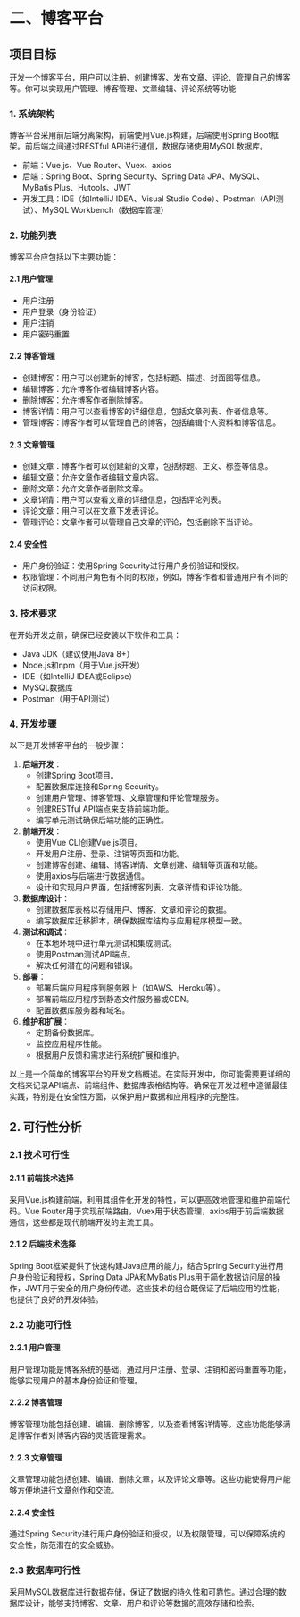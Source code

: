 # 二、博客平台

## 项目目标

开发一个博客平台，用户可以注册、创建博客、发布文章、评论、管理自己的博客等。你可以实现用户管理、博客管理、文章编辑、评论系统等功能

### 1. 系统架构

博客平台采用前后端分离架构，前端使用Vue.js构建，后端使用Spring Boot框架。前后端之间通过RESTful API进行通信，数据存储使用MySQL数据库。

- 前端：Vue.js、Vue Router、Vuex、axios
- 后端：Spring Boot、Spring Security、Spring Data JPA、MySQL、MyBatis Plus、Hutools、JWT
- 开发工具：IDE（如IntelliJ IDEA、Visual Studio Code）、Postman（API测试）、MySQL Workbench（数据库管理）

### 2. 功能列表

博客平台应包括以下主要功能：

#### 2.1 用户管理

- 用户注册
- 用户登录（身份验证）
- 用户注销
- 用户密码重置

#### 2.2 博客管理

- 创建博客：用户可以创建新的博客，包括标题、描述、封面图等信息。
- 编辑博客：允许博客作者编辑博客内容。
- 删除博客：允许博客作者删除博客。
- 博客详情：用户可以查看博客的详细信息，包括文章列表、作者信息等。
- 管理博客：博客作者可以管理自己的博客，包括编辑个人资料和博客信息。

#### 2.3 文章管理

- 创建文章：博客作者可以创建新的文章，包括标题、正文、标签等信息。
- 编辑文章：允许文章作者编辑文章内容。
- 删除文章：允许文章作者删除文章。
- 文章详情：用户可以查看文章的详细信息，包括评论列表。
- 评论文章：用户可以在文章下发表评论。
- 管理评论：文章作者可以管理自己文章的评论，包括删除不当评论。

#### 2.4 安全性

- 用户身份验证：使用Spring Security进行用户身份验证和授权。
- 权限管理：不同用户角色有不同的权限，例如，博客作者和普通用户有不同的访问权限。

### 3. 技术要求

在开始开发之前，确保已经安装以下软件和工具：

- Java JDK（建议使用Java 8+）
- Node.js和npm（用于Vue.js开发）
- IDE（如IntelliJ IDEA或Eclipse）
- MySQL数据库
- Postman（用于API测试）

### 4. 开发步骤

以下是开发博客平台的一般步骤：

1. **后端开发**：
   - 创建Spring Boot项目。
   - 配置数据库连接和Spring Security。
   - 创建用户管理、博客管理、文章管理和评论管理服务。
   - 创建RESTful API端点来支持前端功能。
   - 编写单元测试确保后端功能的正确性。
2. **前端开发**：
   - 使用Vue CLI创建Vue.js项目。
   - 开发用户注册、登录、注销等页面和功能。
   - 创建博客创建、编辑、博客详情、文章创建、编辑等页面和功能。
   - 使用axios与后端进行数据通信。
   - 设计和实现用户界面，包括博客列表、文章详情和评论功能。
3. **数据库设计**：
   - 创建数据库表格以存储用户、博客、文章和评论的数据。
   - 编写数据库迁移脚本，确保数据库结构与应用程序模型一致。
4. **测试和调试**：
   - 在本地环境中进行单元测试和集成测试。
   - 使用Postman测试API端点。
   - 解决任何潜在的问题和错误。
5. **部署**：
   - 部署后端应用程序到服务器上（如AWS、Heroku等）。
   - 部署前端应用程序到静态文件服务器或CDN。
   - 配置数据库服务器和域名。
6. **维护和扩展**：
   - 定期备份数据库。
   - 监控应用程序性能。
   - 根据用户反馈和需求进行系统扩展和维护。

以上是一个简单的博客平台的开发文档概述。在实际开发中，你可能需要更详细的文档来记录API端点、前端组件、数据库表格结构等。确保在开发过程中遵循最佳实践，特别是在安全性方面，以保护用户数据和应用程序的完整性。







## 2. 可行性分析

### 2.1 技术可行性

#### 2.1.1 前端技术选择

采用Vue.js构建前端，利用其组件化开发的特性，可以更高效地管理和维护前端代码。Vue Router用于实现前端路由，Vuex用于状态管理，axios用于前后端数据通信，这些都是现代前端开发的主流工具。

#### 2.1.2 后端技术选择             

Spring Boot框架提供了快速构建Java应用的能力，结合Spring Security进行用户身份验证和授权，Spring Data JPA和MyBatis Plus用于简化数据访问层的操作，JWT用于安全的用户身份传递。这些技术的组合既保证了后端应用的性能，也提供了良好的开发体验。

### 2.2 功能可行性

#### 2.2.1 用户管理

用户管理功能是博客系统的基础，通过用户注册、登录、注销和密码重置等功能，能够实现用户的基本身份验证和管理。

#### 2.2.2 博客管理

博客管理功能包括创建、编辑、删除博客，以及查看博客详情等。这些功能能够满足博客作者对博客内容的灵活管理需求。

#### 2.2.3 文章管理

文章管理功能包括创建、编辑、删除文章，以及评论文章等。这些功能使得用户能够方便地进行文章创作和交流。

#### 2.2.4 安全性

通过Spring Security进行用户身份验证和授权，以及权限管理，可以保障系统的安全性，防范潜在的安全威胁。

### 2.3 数据库可行性

采用MySQL数据库进行数据存储，保证了数据的持久性和可靠性。通过合理的数据库设计，能够支持博客、文章、用户和评论等数据的高效存储和检索。